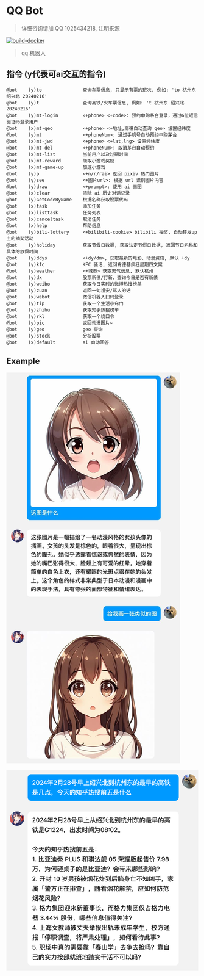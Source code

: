 
# QQ Bot

> 详细咨询请加 QQ 1025434218, 注明来源

[![build-docker](https://github.com/Lick-Dog-Club/qq-bot/actions/workflows/build.yaml/badge.svg)](https://github.com/Lick-Dog-Club/qq-bot/actions/workflows/build.yaml)

> qq 机器人

## 指令 (y代表可ai交互的指令)

```text
@bot	(y)to           	查询车票信息, 只显示有票的班次, 例如: 'to 杭州东 绍兴北 20240216'
@bot	(y)t            	查询高铁/火车票信息, 例如: 't 杭州东 绍兴北 20240216'
@bot	(y)mt-login     	<+phone> <+code>: 预约申购茅台登录，通过6位短信验证码登录用户
@bot	(x)mt-geo       	<+phone> <+地址,高德自动查询 geo> 设置经纬度
@bot	(y)mt           	<+phoneNum>: 通过手机号自动预约申购茅台
@bot	(x)mt-jwd       	<+phone> <+lat,lng> 设置经纬度
@bot	(x)mt-del       	<+phoneNum>: 取消茅台自动预约
@bot	(x)mt-list      	当前用户以及过期时间
@bot	(x)mt-reward    	领取小游戏奖励
@bot	(x)mt-game-up   	加速小游戏
@bot	(y)p            	<+n/r/rai> 返回 pixiv 热门图片
@bot	(y)see          	<+图片url>: 根据 url 识别图片内容
@bot	(y)draw         	<+prompt>: 使用 ai 画图
@bot	(x)clear        	清除 ai 历史对话记录
@bot	(y)GetCodeByName	根据名称获取股票代码
@bot	(x)task         	添加任务
@bot	(x)listtask     	任务列表
@bot	(x)canceltask   	取消任务
@bot	(x)help         	帮助信息
@bot	(y)bili-lottery 	<+bilibili-cookie> bilibili 抽奖, 自动转发up主的抽奖活动
@bot	(y)holiday      	获取节假日数据, 获取法定节假日数据, 返回节日名称和具体的放假时间
@bot	(y)ddys         	<+dy/dm>, 获取最新的电影、动漫资讯, 默认 +dy
@bot	(y)kfc          	KFC 骚话, 返回肯德基疯狂星期四文案
@bot	(y)weather      	<+城市> 获取天气信息, 默认杭州
@bot	(y)dx           	股票新债/打新，查询今日是否有新债
@bot	(y)weibo        	获取今日实时的微博热搜榜单
@bot	(y)zuan         	返回一句祖安/骂人的话
@bot	(x)webot        	微信机器人扫码登录
@bot	(y)tip          	获取一个生活小窍门
@bot	(y)zhihu        	获取知乎热搜榜单
@bot	(y)rkl          	获取一个绕口令
@bot	(y)pic          	返回动漫图片~
@bot	(y)geo          	geo 查询
@bot	(y)stock        	分析股票
@bot	(x)default      	ai 自动回答
```

## Example

![识图+画图](./images/seedraw.jpg)

![车票+热搜](./images/2.png)
